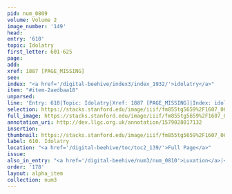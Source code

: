 ```yaml
---
pid: num_0809
volume: Volume 2
image_number: '149'
head: 
entry: '610'
topic: Idolatry
first_letter: 601-625
page: 
add: 
xref: 1887 [PAGE_MISSING]
see: 
index: "<a href='/digital-beehive/index3/index_1932/'>idolatry</a>"
item: "#item-2aedbaa18"
unparsed: 
line: 'Entry: 610|Topic: Idolatry|Xref: 1887 [PAGE_MISSING]|Index: idolatry|#item-2aedbaa18'
selection: https://stacks.stanford.edu/image/iiif/fm855tg5659%2F1607_0616/438,2079,2840,843/full/0/default.jpg
full_image: https://stacks.stanford.edu/image/iiif/fm855tg5659%2F1607_0616/full/full/0/default.jpg
annotation_uri: http://dev.llgc.org.uk/annotation/1579028017132
insertion: 
thumbnail: https://stacks.stanford.edu/image/iiif/fm855tg5659%2F1607_0616/438,2079,600,180/250,/0/default.jpg
label: 610. Idolatry
location: "<a href='/digital-beehive/toc/toc2_139/'>Full Page</a>"
issue: 
also_in_entry: "<a href='/digital-beehive/num3/num_0810'>Luxation</a>|<a href='/digital-beehive/num3/num_0811'>Task</a>"
order: '178'
layout: alpha_item
collection: num3
---
```

